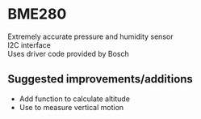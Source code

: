 # BME280  

Extremely accurate pressure and humidity sensor  
I2C interface  
Uses driver code provided by Bosch  

## Suggested improvements/additions
* Add function to calculate altitude
* Use to measure vertical motion
